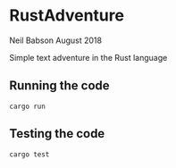 # RustAdventure
Neil Babson August 2018

Simple text adventure in the Rust language

## Running the code

`cargo run`

## Testing the code

`cargo test`
